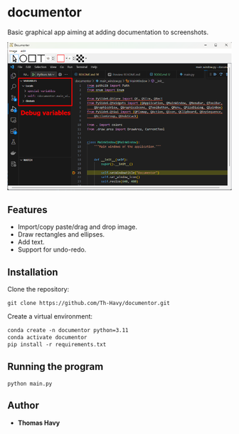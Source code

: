# documentor

Basic graphical app aiming at adding documentation to screenshots.

![app image](readme_image.png)

## Features

* Import/copy paste/drag and drop image.
* Draw rectangles and ellipses.
* Add text.
* Support for undo-redo.

## Installation

Clone the repository:

```
git clone https://github.com/Th-Havy/documentor.git
```

Create a virtual environment:

```
conda create -n documentor python=3.11
conda activate documentor
pip install -r requirements.txt
```

## Running the program

```
python main.py
```

## Author

* **Thomas Havy**